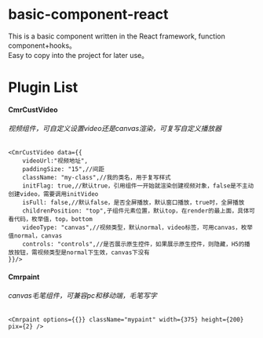 # basic-component-react
This is a basic component written in the React framework, function component+hooks。<br/>
Easy to copy into the project for later use。
<br/>
<h1>Plugin List</h1>
<h4>CmrCustVideo</h4>
<h6>视频组件，可自定义设置video还是canvas渲染，可复写自定义播放器</h6>

	<CmrCustVideo data={{
		videoUrl:"视频地址",
		paddingSize: "15",//间距
		className: "my-class",//我的类名，用于复写样式
		initFlag: true,//默认true，引用组件一开始就渲染创建视频对象，false是不主动创建video，需要调用initVideo
		isFull: false,//默认false，是否全屏播放，默认窗口播放，true时，全屏播放
		childrenPosition: "top",子组件元素位置，默认top，在render的最上面，具体可看代码，枚举值，top，bottom
		videoType: "canvas",//视频类型，默认normal，video标签，可用canvas，枚举值normal，canvas
		controls: "controls",//是否展示原生控件，如果展示原生控件，则隐藏，H5的播放按钮，需视频类型是normal下生效，canvas下没有
	}}/>

<h4>Cmrpaint</h4>
<h6>canvas毛笔组件，可兼容pc和移动端，毛笔写字</h6>

	<Cmrpaint options={{}} className="mypaint" width={375} height={200} pix={2} />